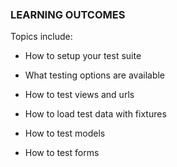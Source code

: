 ###  

### LEARNING OUTCOMES

Topics include:

-   How to setup your test suite

-   What testing options are available

-   How to test views and urls

-   How to load test data with fixtures

-   How to test models

-   How to test forms
